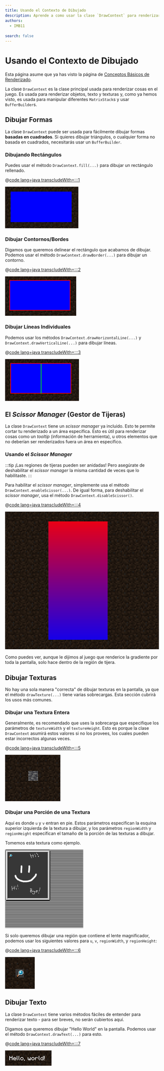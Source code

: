 ```yaml
---
title: Usando el Contexto de Dibujado
description: Aprende a como usar la clase `DrawContext` para renderizar varios objectos, texto y texturas.
authors:
  - IMB11

search: false
---
```


# Usando el Contexto de Dibujado

Esta página asume que ya has visto la página de [Conceptos Básicos de Renderizado](./basic-concepts).

La clase `DrawContext` es la clase principal usada para renderizar cosas en el juego. Es usada para renderizar objetos, texto y texturas y, como ya hemos visto, es usada para manipular diferentes `MatrixStack`s y usar `BufferBuilder`s.

## Dibujar Formas

La clase `DrawContext` puede ser usada para fácilmente dibujar formas **basadas en cuadrados**. Si quieres dibujar triángulos, o cualquier forma no basada en cuadrados, necesitarás usar un `BufferBuilder`.

### Dibujando Rectángulos

Puedes usar el método `DrawContext.fill(...)` para dibujar un rectángulo rellenado.

@[code lang=java transcludeWith=:::1](@/reference/1.21/src/client/java/com/example/docs/rendering/DrawContextExampleScreen.java)

![Un rectángulo](/assets/develop/rendering/draw-context-rectangle.png)

### Dibujar Contornos/Bordes

Digamos que queremos delinear el rectángulo que acabamos de dibujar. Podemos usar el método `DrawContext.drawBorder(...)` para dibujar un contorno.

@[code lang=java transcludeWith=:::2](@/reference/1.21/src/client/java/com/example/docs/rendering/DrawContextExampleScreen.java)

![Rectángulo con bordes](/assets/develop/rendering/draw-context-rectangle-border.png)

### Dibujar Líneas Individuales

Podemos usar los métodos `DrawContext.drawHorizontalLine(...)` y `DrawContext.drawVerticalLine(...)` para dibujar líneas.

@[code lang=java transcludeWith=:::3](@/reference/1.21/src/client/java/com/example/docs/rendering/DrawContextExampleScreen.java)

![Líneas](/assets/develop/rendering/draw-context-lines.png)

## El _Scissor Manager_ (Gestor de Tijeras)

La clase `DrawContext` tiene un _scissor manager_ ya incluido. Esto te permite cortar tu renderizado a un área específica. Esto es útil para renderizar cosas como un _tooltip_ (información de herramienta), u otros elementos que no deberían ser renderizados fuera un área en específico.

### Usando el _Scissor Manager_

:::tip
¡Las regiones de tijeras pueden ser anidadas! Pero asegúrate de deshabilitar el _scissor manager_ la misma cantidad de veces que lo habilitaste.
:::

Para habilitar el _scissor manager_, simplemente usa el método `DrawContext.enableScissor(...)`. De igual forma, para deshabilitar el _scissor manager_, usa el método `DrawContext.disableScissor()`.

@[code lang=java transcludeWith=:::4](@/reference/1.21/src/client/java/com/example/docs/rendering/DrawContextExampleScreen.java)

![Regiones de tijera en acción](/assets/develop/rendering/draw-context-scissor.png)

Como puedes ver, aunque le dijimos al juego que renderice la gradiente por toda la pantalla, solo hace dentro de la región de tijera.

## Dibujar Texturas

No hay una sola manera "correcta" de dibujar texturas en la pantalla, ya que el método `drawTexture(...)` tiene varias sobrecargas. Esta sección cubrirá los usos más comunes.

### Dibujar una Textura Entera

Generalmente, es recomendado que uses la sobrecarga que especifique los parámetros de `textureWidth` y el `textureHeight`. Esto es porque la clase `DrawContext` asumirá estos valores si no los provees, los cuales pueden estar incorrectos algunas veces.

@[code lang=java transcludeWith=:::5](@/reference/1.21/src/client/java/com/example/docs/rendering/DrawContextExampleScreen.java)

![Ejemplo de diubjar la textura entera](/assets/develop/rendering/draw-context-whole-texture.png)

### Dibujar una Porción de una Textura

Aquí es donde `u` y `v` entran en pie. Estos parámetros especifican la esquina superior izquierda de la textura a dibujar, y los parámetros `regionWidth` y `regionHeight` especifican el tamaño de la porción de las texturas a dibujar.

Tomemos esta textura como ejemplo.

![Textura del Libro de Recetas](/assets/develop/rendering/draw-context-recipe-book-background.png)

Si solo queremos dibujar una región que contiene el lente magnificador, podemos usar los siguientes valores para `u`, `v`, `regionWidth`, y `regionHeight`:

@[code lang=java transcludeWith=:::6](@/reference/1.21/src/client/java/com/example/docs/rendering/DrawContextExampleScreen.java)

![Región de Textura](/assets/develop/rendering/draw-context-region-texture.png)

## Dibujar Texto

La clase `DrawContext` tiene varios métodos fáciles de entender para renderizar texto - para ser breves, no serán cubiertos aquí.

Digamos que queremos dibujar "Hello World" en la pantalla. Podemos usar el método `DrawContext.drawText(...)` para esto.

@[code lang=java transcludeWith=:::7](@/reference/1.21/src/client/java/com/example/docs/rendering/DrawContextExampleScreen.java)

![Dibujar Texto](/assets/develop/rendering/draw-context-text.png)
